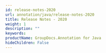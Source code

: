 ```yaml
---
id: release-notes-2020
url: annotation/java/release-notes-2020
title: Release Notes - 2020
weight: 1
description: ""
keywords: 
productName: GroupDocs.Annotation for Java
hideChildren: False
---
```

